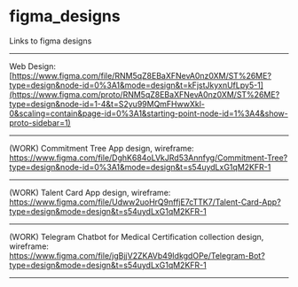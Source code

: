 # figma_designs
Links to figma designs

---

Web Design:
[https://www.figma.com/file/RNM5qZ8EBaXFNevA0nz0XM/ST%26ME?type=design&node-id=0%3A1&mode=design&t=kFjstJkyxnUfLpy5-1](https://www.figma.com/proto/RNM5qZ8EBaXFNevA0nz0XM/ST%26ME?type=design&node-id=1-4&t=S2yu99MQmFHwwXkl-0&scaling=contain&page-id=0%3A1&starting-point-node-id=1%3A4&show-proto-sidebar=1)

---
(WORK)
Commitment Tree App design, wireframe:
https://www.figma.com/file/DghK684oLVkJRd53Annfyg/Commitment-Tree?type=design&node-id=0%3A1&mode=design&t=s54uydLxG1qM2KFR-1

---
(WORK)
Talent Card App design, wireframe:
https://www.figma.com/file/Udww2uoHrQ9nffjE7cTTK7/Talent-Card-App?type=design&mode=design&t=s54uydLxG1qM2KFR-1

---
(WORK)
Telegram Chatbot for Medical Certification collection design, wireframe:
https://www.figma.com/file/jgBjjV2ZKAVb49IdkgdOPe/Telegram-Bot?type=design&mode=design&t=s54uydLxG1qM2KFR-1

---

